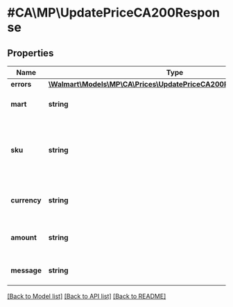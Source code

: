 # #CA\MP\UpdatePriceCA200Response

## Properties

Name | Type | Description | Notes
------------ | ------------- | ------------- | -------------
**errors** | [**\Walmart\Models\MP\CA\Prices\UpdatePriceCA200ResponseErrorsInner[]**](UpdatePriceCA200ResponseErrorsInner.md) |  | [optional]
**mart** | **string** | Marketplace name. Example: Walmart-CA | [optional]
**sku** | **string** | An arbitrary alphanumeric unique ID, specified by the seller, which identifies each item. | [optional]
**currency** | **string** | The currency type. Example: USD for US Dollars | [optional]
**amount** | **string** | The numerical amount of the price. Example: 9.99 | [optional]
**message** | **string** | A message of acknowledgement for a price update | [optional]


[[Back to Model list]](../) [[Back to API list]](../../Api/CA/MP) [[Back to README]](../../README.md)
